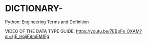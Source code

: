 # DICTIONARY-
Python: Engineering Terms and Definition


VIDEO OF THE DATA TYPE GUIDE:
https://youtu.be/7EBpFe_OXAM?si=zjE_HoijF9mEM1Fg

